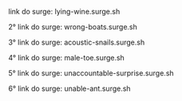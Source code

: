 link do surge: lying-wine.surge.sh 

2° link do surge: wrong-boats.surge.sh

3° link do surge: acoustic-snails.surge.sh

4° link do surge: male-toe.surge.sh

5° link do surge: unaccountable-surprise.surge.sh

6° link do surge: unable-ant.surge.sh